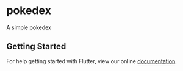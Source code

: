 # pokedex

A simple pokedex

## Getting Started

For help getting started with Flutter, view our online
[documentation](https://flutter.io/).
